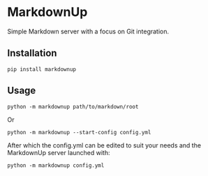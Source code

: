 # MarkdownUp

Simple Markdown server with a focus on Git integration.

## Installation

`pip install markdownup`

## Usage

`python -m markdownup path/to/markdown/root`

Or

`python -m markdownup --start-config config.yml`

After which the config.yml can be edited to suit your needs and the MarkdownUp server launched with:

`python -m markdownup config.yml`